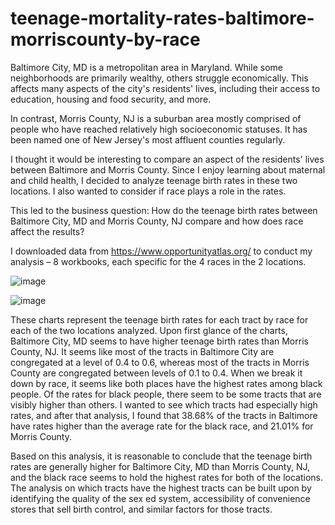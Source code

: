 # teenage-mortality-rates-baltimore-morriscounty-by-race
Baltimore City, MD is a metropolitan area in Maryland. While some neighborhoods are primarily wealthy, others struggle economically. This affects many aspects of the city's residents' lives, including their access to education, housing and food security, and more.

In contrast, Morris County, NJ is a suburban area mostly comprised of people who have reached relatively high socioeconomic statuses. It has been named one of New Jersey's most affluent counties regularly. 

I thought it would be interesting to compare an aspect of the residents' lives between Baltimore and Morris County. Since I enjoy learning about maternal and child health, I decided to analyze teenage birth rates in these two locations. I also wanted to consider if race plays a role in the rates. 

This led to the business question: How do the teenage birth rates between Baltimore City, MD and Morris County, NJ compare and how does race affect the results? 

I downloaded data from https://www.opportunityatlas.org/ to conduct my analysis – 8 workbooks, each specific for the 4 races in the 2 locations. 

![image](https://user-images.githubusercontent.com/70545150/93415855-76202600-f872-11ea-94cd-03f8ac3a7d04.png)


![image](https://user-images.githubusercontent.com/70545150/93415933-a36cd400-f872-11ea-8418-38a38063de70.png)

These charts represent the teenage birth rates for each tract by race for each of the two locations analyzed. Upon first glance of the charts, Baltimore City, MD seems to have higher teenage birth rates than Morris County, NJ. It seems like most of the tracts in Baltimore City are congregated at a level of 0.4 to 0.6, whereas most of the tracts in Morris County are congregated between levels of 0.1 to 0.4. When we break it down by race, it seems like both places have the highest rates among black people. Of the rates for black people, there seem to be some tracts that are visibly higher than others. I wanted to see which tracts had especially high rates, and after that analysis, I found that 38.68% of the tracts in Baltimore have rates higher than the average rate for the black race, and 21.01% for Morris County. 						

Based on this analysis, it is reasonable to conclude that the teenage birth rates are generally higher for Baltimore City, MD than Morris County, NJ, and the black race seems to hold the highest rates for both of the locations. The analysis on which tracts have the highest tracts can be built upon by identifying the quality of the sex ed system, accessibility of convenience stores that sell birth control, and similar factors for those tracts. 
